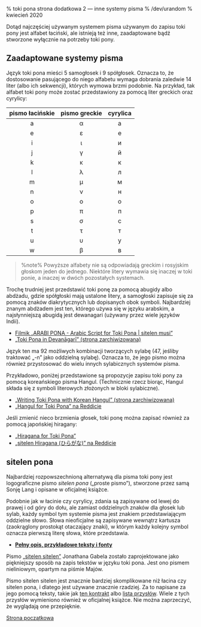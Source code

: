 % toki pona strona dodatkowa 2 — inne systemy pisma
% /dev/urandom
% kwiecień 2020

Dotąd najczęściej używanym systemem pisma używanym do zapisu toki pony jest alfabet 
łaciński, ale istnieją też inne, zaadaptowane bądź stworzone wyłącznie na potrzeby 
toki pony.

## Zaadaptowane systemy pisma

Język toki pona mieści 5 samogłosek i 9 spółgłosek. Oznacza to, że dostosowanie 
pasującego do niego alfabetu wymaga dobrania zaledwie 14 liter (albo ich sekwencji),
których wymowa brzmi podobnie. Na przykład, tak alfabet toki pony może zostać 
przedstawiony za pomocą liter greckich oraz cyrylicy:

| pismo łacińskie | pismo greckie | cyrylica |
|:-----:|:-----:|:--------:|
| a | α | а |
| e | ε | е |
| i | ι | и |
| j | γ | й |
| k | κ | к |
| l | λ | л |
| m | μ | м |
| n | ν | н |
| o | ο | о |
| p | π | п |
| s | σ | с |
| t | τ | т |
| u | υ | у |
| w | β | в |

> %note%
> Powyższe alfabety nie są odpowiadają greckim i rosyjskim głoskom jeden do jednego.
> Niektóre litery wymawia się inaczej w toki ponie, a inaczej w dwóch pozostałych
> systemach.

Trochę trudniej jest przedstawić toki ponę za pomocą abugidy albo abdżadu, gdzie
spółgłoski mają ustalone litery, a samogłoski zapisuje się za pomocą znaków 
diakrytycznych lub dopisanych obok symboli. Najbardziej znanym abdżadem jest ten, 
którego używa się w języku arabskim, a najsłynniejszą abugidą jest dewanagari (używany 
przez wiele języków Indii).

* [Filmik „ARABI PONA - Arabic Script for Toki Pona | sitelen musi”][arabic]
* [„Toki Pona in Devanāgarī” (strona zarchiwizowana)][devanagari]

[arabic]:https://www.youtube.com/watch?v=Mh9Wypm6pXs
[devanagari]:https://web.archive.org/web/20060727115116/http://www.deadlybrain.org/projects/tokipona/deva_guja.php

Język ten ma 92 możliwych kombinacji tworzących sylabę (47, jeśliby traktować „-n” 
jako oddzielną sylabę). Oznacza to, że jego pismo można również przystosować do wielu 
innych sylabicznych systemów pisma.

Przykładowo, poniżej przedstawione są propozycje zapisu toki pony za pomocą 
koreańskiego pisma Hangul. (Technicznie rzecz biorąc, Hangul składa się z symboli 
literowych złożonych w bloki sylabiczne).

* [„Writing Toki Pona with Korean Hangul” (strona zarchiwizowana)][hangularch]
* [„Hangul for Toki Pona” na Reddicie][hangulred]

[hangularch]:https://web.archive.org/web/20070313181500/http://www.tokipona.bravehost.com/korean.html
[hangulred]:https://www.reddit.com/r/tokipona/comments/8mx951/hangul_for_toki_pona/

Jeśli zmienić nieco brzmienia głosek, toki ponę można zapisać również za pomocą 
japońskiej hiragany:

* [„Hiragana for Toki Pona”][hiragana1]
* [„sitelen Hiragana (ひらがな)” na Reddicie][hiragana_red]

[hiragana1]:https://www.deviantart.com/derroflcopter/journal/Hiragana-for-Toki-Pona-339541633
[hiragana_red]:https://www.reddit.com/r/tokipona/comments/e7g91u/sitelen_hiragana_%E3%81%B2%E3%82%89%E3%81%8C%E3%81%AA/

## sitelen pona

Najbardziej rozpowszechnioną alternatywą dla pisma toki pony jest logograficzne pismo
*sitelen pona* („proste pismo”), stworzone przez samą Sonję Lang i opisane
w oficjalnej książce.

Podobnie jak w łacinie czy cyrylicy, zdania są zapisywane od lewej do prawej i od 
góry do dołu, ale zamiast oddzielnych znaków dla głosek lub sylab, każdy symbol tym 
systemie pisma jest znakiem przedstawiającym oddzielne słowo. Słowa nieoficjalne są 
zapisywane wewnątrz kartusza (zaokrąglony prostokąt otaczający znaki), w którym każdy 
kolejny symbol oznacza pierwszą literę słowa, które przedstawia.

* **[Pełny opis, przykładowe teksty i fonty](pl_sitelen_pona.html)**

Pismo [„sitelen sitelen”](https://jonathangabel.com/toki-pona/) Jonathana Gabela
zostało zaprojektowane jako piękniejszy sposób na zapis tekstów w języku toki pona. Jest ono pismem nieliniowym, opartym na piśmie Majów.

Pismo sitelen sitelen jest znacznie bardziej skomplikowane niż łacina czy sitelen 
pona, i dlatego jest używane znacznie rzadziej. Za to napisane za jego pomocą teksty, 
takie jak [ten kontrakt](https://www.jonathangabel.com/archive/2012/artworks_lipu-lawa-pi-esun-kama.html) 
albo [lista przysłów](https://jonathangabel.com/toki-pona/dictionaries/gallery/). 
Wiele z tych przysłów wymieniono również w oficjalnej książce. Nie można zaprzeczyć, 
że wyglądają one przepięknie.

[Strona początkowa](pl_index.html)

